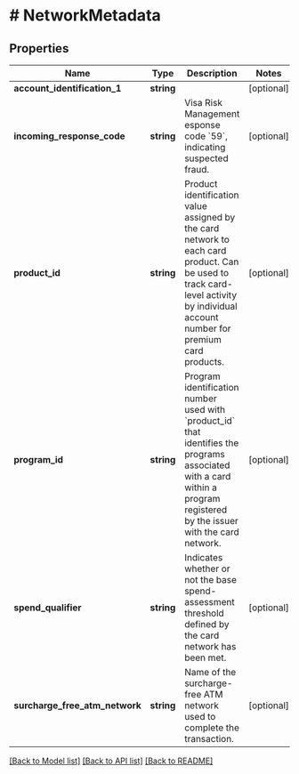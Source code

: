 # # NetworkMetadata

## Properties

Name | Type | Description | Notes
------------ | ------------- | ------------- | -------------
**account_identification_1** | **string** |  | [optional]
**incoming_response_code** | **string** | Visa Risk Management esponse code &#x60;59&#x60;, indicating suspected fraud. | [optional]
**product_id** | **string** | Product identification value assigned by the card network to each card product. Can be used to track card-level activity by individual account number for premium card products. | [optional]
**program_id** | **string** | Program identification number used with &#x60;product_id&#x60; that identifies the programs associated with a card within a program registered by the issuer with the card network. | [optional]
**spend_qualifier** | **string** | Indicates whether or not the base spend-assessment threshold defined by the card network has been met. | [optional]
**surcharge_free_atm_network** | **string** | Name of the surcharge-free ATM network used to complete the transaction. | [optional]

[[Back to Model list]](../../README.md#models) [[Back to API list]](../../README.md#endpoints) [[Back to README]](../../README.md)
